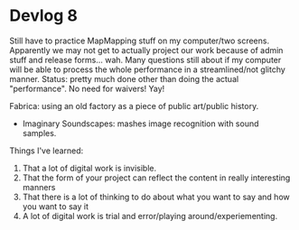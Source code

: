 # Devlog 8

Still have to practice MapMapping stuff on my computer/two screens. Apparently we may not get to actually project our work because of admin stuff and release forms... wah. 
Many questions still about if my computer will be able to process the whole performance in a streamlined/not glitchy manner. 
Status: pretty much done other than doing the actual "performance". 
No need for waivers! Yay!

Fabrica: using an old factory as a piece of public art/public history. 
- Imaginary Soundscapes: mashes image recognition with sound samples. 

Things I've learned: 
1. That a lot of digital work is invisible.
2. That the form of your project can reflect the content in really interesting manners
3. That there is a lot of thinking to do about what you want to say and how you want to say it
4. A lot of digital work is trial and error/playing around/experiementing. 


